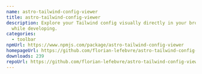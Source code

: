 ```yaml
---
name: astro-tailwind-config-viewer
title: astro-tailwind-config-viewer
description: Explore your Tailwind config visually directly in your browser
  while developing.
categories:
  - toolbar
npmUrl: https://www.npmjs.com/package/astro-tailwind-config-viewer
homepageUrl: https://github.com/florian-lefebvre/astro-tailwind-config-viewer#readme
downloads: 239
repoUrl: https://github.com/florian-lefebvre/astro-tailwind-config-viewer
---
```


